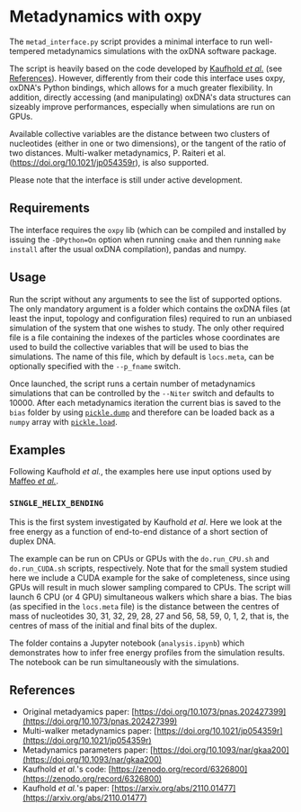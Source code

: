 # Metadynamics with oxpy

The `metad_interface.py` script provides a minimal interface to run well-tempered metadynamics simulations with the oxDNA software package.

The script is heavily based on the code developed by [Kaufhold *et al.*](https://zenodo.org/record/6326800) (see [References](#references)). However, differently from their code this interface uses oxpy, oxDNA's Python bindings, which allows for a much greater flexibility. In addition, directly accessing (and manipulating) oxDNA's data structures can sizeably improve performances, especially when simulations are run on GPUs.

Available collective variables are the distance between two clusters of nucleotides (either in one or two dimensions), or the tangent of the ratio of two distances.
Multi-walker metadynamics, P. Raiteri et al. (https://doi.org/10.1021/jp054359r), is also supported.

Please note that the interface is still under active development.

## Requirements

The interface requires the `oxpy` lib (which can be compiled and installed by issuing the `-DPython=On` option when running `cmake` and then running `make install` after the usual oxDNA compilation), pandas and numpy.

## Usage

Run the script without any arguments to see the list of supported options. The only mandatory argument is a folder which contains the oxDNA files (at least the input, topology and configuration files) required to run an unbiased simulation of the system that one wishes to study. The only other required file is a file containing the indexes of the particles whose coordinates are used to build the collective variables that will be used to bias the simulations. The name of this file, which by default is `locs.meta`, can be optionally specified with the `--p_fname` switch.

Once launched, the script runs a certain number of metadynamics simulations that can be controlled by the `--Niter` switch and defaults to 10000. After each metadynamics iteration the current bias is saved to the `bias` folder by using [`pickle.dump`](https://docs.python.org/3/library/pickle.html#pickle.dump) and therefore can be loaded back as a `numpy` array with [`pickle.load`](https://docs.python.org/3/library/pickle.html#pickle.load).

## Examples

Following Kaufhold *et al.*, the examples here use input options used by [Maffeo *et al.*](https://doi.org/10.1093/nar/gkaa200).

### `SINGLE_HELIX_BENDING` 

This is the first system investigated by Kaufhold *et al*. Here we look at the free energy as a function of end-to-end distance of a short section of duplex DNA.

The example can be run on CPUs or GPUs with the `do.run_CPU.sh` and `do.run_CUDA.sh` scripts, respectively. Note that for the small system studied here we include a CUDA example for the sake of completeness, since using GPUs will result in much slower sampling compared to CPUs. The script will launch 6 CPU (or 4 GPU) simultaneous walkers which share a bias. The bias (as specified in the `locs.meta` file) is the distance between the centres of mass of nucleotides 30, 31, 32, 29, 28, 27 and 56, 58, 59, 0, 1, 2, that is, the centres of mass of the initial and final bits of the duplex.

The folder contains a Jupyter notebook (`analysis.ipynb`) which demonstrates how to infer free energy profiles from the simulation results. The notebook can be run simultaneously with the simulations.

## References

* Original metadyamics paper: [https://doi.org/10.1073/pnas.202427399](https://doi.org/10.1073/pnas.202427399)
* Multi-walker metadynamics paper: [https://doi.org/10.1021/jp054359r](https://doi.org/10.1021/jp054359r)
* Metadynamics parameters paper: [https://doi.org/10.1093/nar/gkaa200](https://doi.org/10.1093/nar/gkaa200)
* Kaufhold *et al.*'s code: [https://zenodo.org/record/6326800](https://zenodo.org/record/6326800)
* Kaufhold *et al.*'s paper: [https://arxiv.org/abs/2110.01477](https://arxiv.org/abs/2110.01477)
